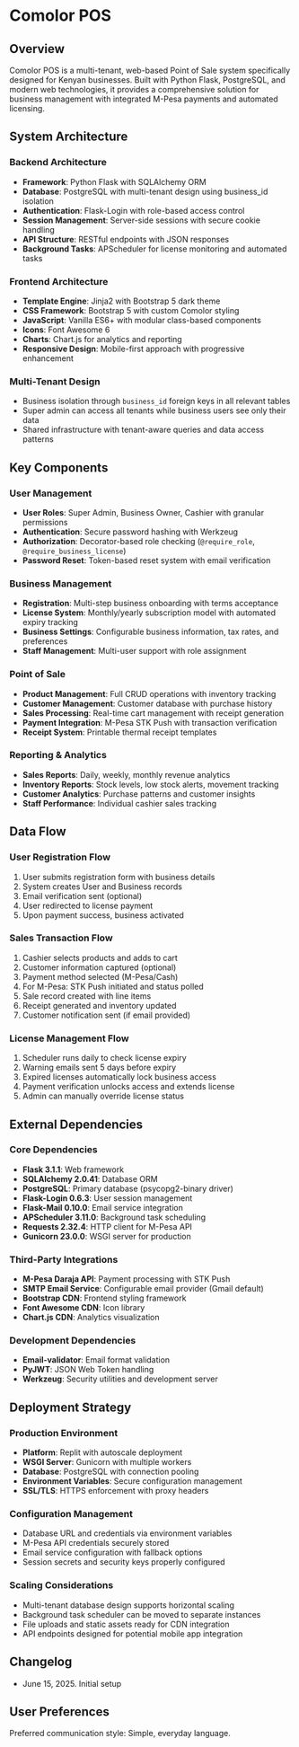 # Comolor POS

## Overview

Comolor POS is a multi-tenant, web-based Point of Sale system specifically designed for Kenyan businesses. Built with Python Flask, PostgreSQL, and modern web technologies, it provides a comprehensive solution for business management with integrated M-Pesa payments and automated licensing.

## System Architecture

### Backend Architecture
- **Framework**: Python Flask with SQLAlchemy ORM
- **Database**: PostgreSQL with multi-tenant design using business_id isolation
- **Authentication**: Flask-Login with role-based access control
- **Session Management**: Server-side sessions with secure cookie handling
- **API Structure**: RESTful endpoints with JSON responses
- **Background Tasks**: APScheduler for license monitoring and automated tasks

### Frontend Architecture
- **Template Engine**: Jinja2 with Bootstrap 5 dark theme
- **CSS Framework**: Bootstrap 5 with custom Comolor styling
- **JavaScript**: Vanilla ES6+ with modular class-based components
- **Icons**: Font Awesome 6
- **Charts**: Chart.js for analytics and reporting
- **Responsive Design**: Mobile-first approach with progressive enhancement

### Multi-Tenant Design
- Business isolation through `business_id` foreign keys in all relevant tables
- Super admin can access all tenants while business users see only their data
- Shared infrastructure with tenant-aware queries and data access patterns

## Key Components

### User Management
- **User Roles**: Super Admin, Business Owner, Cashier with granular permissions
- **Authentication**: Secure password hashing with Werkzeug
- **Authorization**: Decorator-based role checking (`@require_role`, `@require_business_license`)
- **Password Reset**: Token-based reset system with email verification

### Business Management
- **Registration**: Multi-step business onboarding with terms acceptance
- **License System**: Monthly/yearly subscription model with automated expiry tracking
- **Business Settings**: Configurable business information, tax rates, and preferences
- **Staff Management**: Multi-user support with role assignment

### Point of Sale
- **Product Management**: Full CRUD operations with inventory tracking
- **Customer Management**: Customer database with purchase history
- **Sales Processing**: Real-time cart management with receipt generation
- **Payment Integration**: M-Pesa STK Push with transaction verification
- **Receipt System**: Printable thermal receipt templates

### Reporting & Analytics
- **Sales Reports**: Daily, weekly, monthly revenue analytics
- **Inventory Reports**: Stock levels, low stock alerts, movement tracking
- **Customer Analytics**: Purchase patterns and customer insights
- **Staff Performance**: Individual cashier sales tracking

## Data Flow

### User Registration Flow
1. User submits registration form with business details
2. System creates User and Business records
3. Email verification sent (optional)
4. User redirected to license payment
5. Upon payment success, business activated

### Sales Transaction Flow
1. Cashier selects products and adds to cart
2. Customer information captured (optional)
3. Payment method selected (M-Pesa/Cash)
4. For M-Pesa: STK Push initiated and status polled
5. Sale record created with line items
6. Receipt generated and inventory updated
7. Customer notification sent (if email provided)

### License Management Flow
1. Scheduler runs daily to check license expiry
2. Warning emails sent 5 days before expiry
3. Expired licenses automatically lock business access
4. Payment verification unlocks access and extends license
5. Admin can manually override license status

## External Dependencies

### Core Dependencies
- **Flask 3.1.1**: Web framework
- **SQLAlchemy 2.0.41**: Database ORM
- **PostgreSQL**: Primary database (psycopg2-binary driver)
- **Flask-Login 0.6.3**: User session management
- **Flask-Mail 0.10.0**: Email service integration
- **APScheduler 3.11.0**: Background task scheduling
- **Requests 2.32.4**: HTTP client for M-Pesa API
- **Gunicorn 23.0.0**: WSGI server for production

### Third-Party Integrations
- **M-Pesa Daraja API**: Payment processing with STK Push
- **SMTP Email Service**: Configurable email provider (Gmail default)
- **Bootstrap CDN**: Frontend styling framework
- **Font Awesome CDN**: Icon library
- **Chart.js CDN**: Analytics visualization

### Development Dependencies
- **Email-validator**: Email format validation
- **PyJWT**: JSON Web Token handling
- **Werkzeug**: Security utilities and development server

## Deployment Strategy

### Production Environment
- **Platform**: Replit with autoscale deployment
- **WSGI Server**: Gunicorn with multiple workers
- **Database**: PostgreSQL with connection pooling
- **Environment Variables**: Secure configuration management
- **SSL/TLS**: HTTPS enforcement with proxy headers

### Configuration Management
- Database URL and credentials via environment variables
- M-Pesa API credentials securely stored
- Email service configuration with fallback options
- Session secrets and security keys properly configured

### Scaling Considerations
- Multi-tenant database design supports horizontal scaling
- Background task scheduler can be moved to separate instances
- File uploads and static assets ready for CDN integration
- API endpoints designed for potential mobile app integration

## Changelog

- June 15, 2025. Initial setup

## User Preferences

Preferred communication style: Simple, everyday language.
